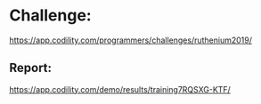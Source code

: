 ﻿# Challenge: 
https://app.codility.com/programmers/challenges/ruthenium2019/

## Report:
https://app.codility.com/demo/results/training7RQSXG-KTF/